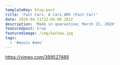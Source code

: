 ```yaml
---
templateKey: blog-post
title: 'Fast Cars, A Cars AMV (Fast Car)'
date: 2020-04-11T22:04:00.282Z
description: 'Made in quarantine; March 21, 2020'
featuredpost: true
featuredimage: /img/kachow.jpg
tags:
  - '#music #amv'
---
```

<https://vimeo.com/399527489>
